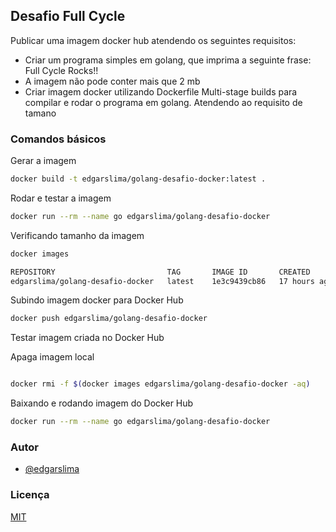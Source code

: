 ## Desafio Full Cycle

Publicar uma imagem docker hub atendendo os seguintes requisitos:
- Criar um programa simples em golang, que imprima a seguinte frase: Full Cycle Rocks!! 
- A imagem não pode conter mais que 2 mb
- Criar imagem docker utilizando Dockerfile Multi-stage builds para compilar e rodar o programa em golang. Atendendo ao requisito de tamano


### Comandos básicos
Gerar a imagem
```bash
docker build -t edgarslima/golang-desafio-docker:latest .
```

Rodar e testar a imagem

```bash
docker run --rm --name go edgarslima/golang-desafio-docker
````

Verificando tamanho da imagem
```bash
docker images
```
```bash
REPOSITORY                         TAG       IMAGE ID       CREATED        SIZE
edgarslima/golang-desafio-docker   latest    1e3c9439cb86   17 hours ago   1.8MB
```


Subindo imagem docker para Docker Hub

```bash
docker push edgarslima/golang-desafio-docker

```

Testar imagem criada no Docker Hub

Apaga imagem local
```bash

docker rmi -f $(docker images edgarslima/golang-desafio-docker -aq)
```

Baixando e rodando imagem do Docker Hub
```bash
docker run --rm --name go edgarslima/golang-desafio-docker
```

### Autor

- [@edgarslima](https://www.github.com/edgarslima)


### Licença

[MIT](https://choosealicense.com/licenses/mit/)